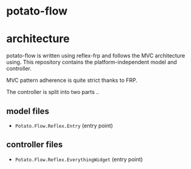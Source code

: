 # potato-flow


# architecture

potato-flow is written using reflex-frp and follows the MVC architecture using. This repository contains the platform-independent model and controller.

MVC pattern adherence is quite strict thanks to FRP.

The controller is split into two parts ..

## model files

- `Potato.Flow.Reflex.Entry` (entry point)

## controller files

- `Potato.Flow.Reflex.EverythingWidget` (entry point)
